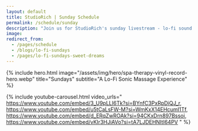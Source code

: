 ```yaml
---
layout: default
title: StudioRich | Sunday Schedule
permalink: /schedule/sunday
description: "Join us for StudioRich's sunday livestream - lo-fi sound therapy and creative sessions every week."
image:
redirect_from:
  - /pages/schedule
  - /blogs/lo-fi-sundays
  - /pages/lo-fi-sundays-sweet-dreams
---
```


{% include hero.html
  image="/assets/img/hero/spa-therapy-vinyl-record-hero.webp"
  title="Sundays"
  subtitle="A Lo-Fi Sonic Massage Experience" %}

{% include youtube-carousel.html video_urls="
https://www.youtube.com/embed/3_U9pLLI6Tk?si=BYnfC3PxRpDiQJ_r,
https://www.youtube.com/embed/u5tCaLsFW-M?si=WmKxX14EHcumI1Tf,
https://www.youtube.com/embed/d_ERqZwROAk?si=94CKxDrn897Bssoi,
https://www.youtube.com/embed/vKIr3HJiAVo?si=tA7LJDEHNItI64PV
" %}
